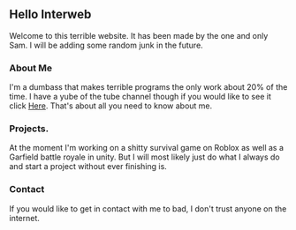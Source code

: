 ## Hello Interweb

Welcome to this terrible website. It has been made by the one and only Sam. I will be adding some random junk in the future.

### About Me

I'm a dumbass that makes terrible programs the only work about 20% of the time. I have a yube of the tube channel though if
you would like to see it click [Here](https://www.youtube.com/channel/UCQxJot0hoe2tS5yyt5H28qA). That's about all you need to
know about me.

### Projects.

At the moment I'm working on a shitty survival game on Roblox as well as a Garfield battle royale in unity. But I will most likely
just do what I always do and start a project without ever finishing is.

### Contact

If you would like to get in contact with me to bad, I don't trust anyone on the internet.
